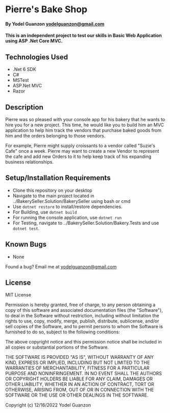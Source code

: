 #  Pierre's Bake Shop

#### By Yodel Guanzon <yodelguanzon@gmail.com>

#### This is an independent project to test our skills in Basic Web Application using ASP .Net Core MVC.

## Technologies Used

* .Net 6 SDK
* C#
* MSTest
* ASP.Net MVC
* Razor

## Description

Pierre was so pleased with your console app for his bakery that he wants to hire you for a new project. This time, he would like you to build him an MVC application to help him track the vendors that purchase baked goods from him and the orders belonging to those vendors.

For example, Pierre might supply croissants to a vendor called "Suzie's Cafe" once a week. Pierre may want to create a new Vendor to represent the cafe and add new Orders to it to help keep track of his expanding business relationships.

## Setup/Installation Requirements

* Clone this repository on your desktop
* Navigate to the main project located in ../BakerySeller.Solution/BakerySeller using bash or cmd
* Use ``` dotnet restore ``` to install/restore dependencies.
* For Building, use ```dotnet build```
* For running the console application, use ```dotnet run```
* For Testing, navigate to ../BakerySeller.Solution/Bakery.Tests and use ```dotnet test```.

## Known Bugs

* None

Found a bug? Email me at <yodelguanzon@gmail.com>

## License

MIT License

Permission is hereby granted, free of charge, to any person obtaining a copy
of this software and associated documentation files (the "Software"), to deal
in the Software without restriction, including without limitation the rights
to use, copy, modify, merge, publish, distribute, sublicense, and/or sell
copies of the Software, and to permit persons to whom the Software is
furnished to do so, subject to the following conditions:

The above copyright notice and this permission notice shall be included in all
copies or substantial portions of the Software.

THE SOFTWARE IS PROVIDED "AS IS", WITHOUT WARRANTY OF ANY KIND, EXPRESS OR
IMPLIED, INCLUDING BUT NOT LIMITED TO THE WARRANTIES OF MERCHANTABILITY,
FITNESS FOR A PARTICULAR PURPOSE AND NONINFRINGEMENT. IN NO EVENT SHALL THE
AUTHORS OR COPYRIGHT HOLDERS BE LIABLE FOR ANY CLAIM, DAMAGES OR OTHER
LIABILITY, WHETHER IN AN ACTION OF CONTRACT, TORT OR OTHERWISE, ARISING FROM,
OUT OF OR IN CONNECTION WITH THE SOFTWARE OR THE USE OR OTHER DEALINGS IN THE
SOFTWARE.

Copyright (c) 12/16/2022 Yodel Guanzon

